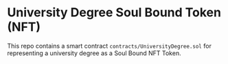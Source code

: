 # University Degree Soul Bound Token (NFT)

This repo contains a smart contract `contracts/UniversityDegree.sol` for representing a university degree as a Soul Bound NFT Token.

```

```
